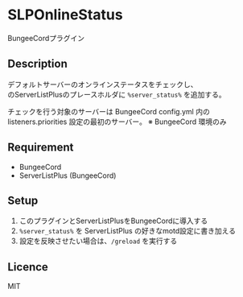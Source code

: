 # SLPOnlineStatus
BungeeCordプラグイン

## Description
  デフォルトサーバーのオンラインステータスをチェックし、<br>
  のServerListPlusのプレースホルダに `%server_status%` を追加する。<br>
  
  チェックを行う対象のサーバーは BungeeCord config.yml 内の listeners.priorities 設定の最初のサーバー。
  ※ BungeeCord 環境のみ

## Requirement
- BungeeCord
- ServerListPlus (BungeeCord)

## Setup
1. このプラグインとServerListPlusをBungeeCordに導入する
2. `%server_status%` を ServerListPlus の好きなmotd設定に書き加える
3. 設定を反映させたい場合は、`/greload` を実行する

## Licence
MIT
